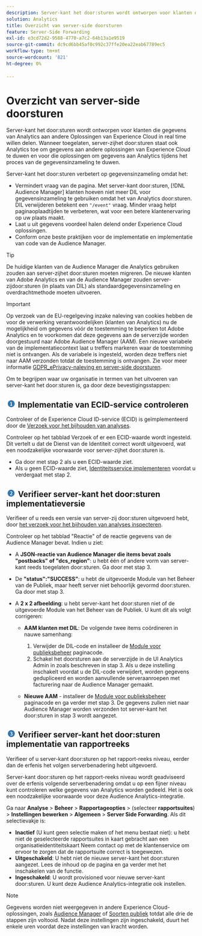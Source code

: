 ```yaml
---
description: Server-kant het door:sturen wordt ontworpen voor klanten die gegevens van Analytics aan andere Oplossingen van Experience Cloud in real time willen delen. Wanneer toegelaten, server-zijhet door:sturen staat ook Analytics toe om gegevens aan andere oplossingen van Experience Cloud te duwen en voor die oplossingen om gegevens aan Analytics tijdens het proces van de gegevensinzameling te duwen.
solution: Analytics
title: Overzicht van server-side doorsturen
feature: Server-Side Forwarding
exl-id: e3cd72d2-9588-4770-a7c2-64b13a1e9519
source-git-commit: dc9cd6bb45af0c992c37ffe20ea22eab67789ec5
workflow-type: tm+mt
source-wordcount: '821'
ht-degree: 0%

---
```


# Overzicht van server-side doorsturen

Server-kant het door:sturen wordt ontworpen voor klanten die gegevens van Analytics aan andere Oplossingen van Experience Cloud in real time willen delen. Wanneer toegelaten, server-zijhet door:sturen staat ook Analytics toe om gegevens aan andere oplossingen van Experience Cloud te duwen en voor die oplossingen om gegevens aan Analytics tijdens het proces van de gegevensinzameling te duwen.

Server-kant het door:sturen verbetert op gegevensinzameling omdat het:

* Vermindert vraag van de pagina. Met server-kant door:sturen, [!DNL Audience Manager] klanten hoeven niet meer DIL voor gegevensinzameling te gebruiken omdat het van Analytics door:sturen. DIL verwijderen betekent een `"/event"` vraag. Minder vraag helpt paginaoplaadtijden te verbeteren, wat voor een betere klantenervaring op uw plaats maakt.
* Laat u uit gegevens voordeel halen delend onder Experience Cloud oplossingen.
* Conform onze beste praktijken voor de implementatie en implementatie van code van de Audience Manager.

>[!TIP]
>
>De huidige klanten van de Audience Manager die Analytics gebruiken zouden aan server-zijhet door:sturen moeten migreren. De nieuwe klanten van Adobe Analytics en van de Audience Manager zouden server-zijdoor:sturen (in plaats van DIL) als standaardgegevensinzameling en overdrachtmethode moeten uitvoeren.

>[!IMPORTANT]
>Op verzoek van de EU-regelgeving inzake naleving van cookies hebben de voor de verwerking verantwoordelijken (klanten van Analytics) nu de mogelijkheid om gegevens vóór de toestemming te beperken tot Adobe Analytics en te voorkomen dat deze gegevens aan de serverzijde worden doorgestuurd naar Adobe Audience Manager (AAM). Een nieuwe variabele van de implementatiecontext laat u treffers markeren waar de toestemming niet is ontvangen. Als de variabele is ingesteld, worden deze treffers niet naar AAM verzonden totdat de toestemming is ontvangen. Zie voor meer informatie [GDPR_ePrivacy-naleving en server-side doorsturen](/help/admin/admin/c-manage-report-suites/c-edit-report-suites/general/c-server-side-forwarding/ssf-gdpr.md).

Om te begrijpen waar uw organisatie in termen van het uitvoeren van server-kant het door:sturen is, ga door deze bevestigingsstappen:

## ![step1_icon.png, afbeelding](/help/admin/admin/c-manage-report-suites/c-edit-report-suites/general/c-server-side-forwarding/assets/step1_icon.png) Implementatie van ECID-service controleren

Controleer of de Experience Cloud ID-service (ECID) is geïmplementeerd door de [Verzoek voor het bijhouden van analyses](https://experienceleague.adobe.com/docs/id-service/using/implementation/test-verify.html).

Controleer op het tabblad Verzoek of er een ECID-waarde wordt ingesteld. Dit vertelt u dat de Dienst van de Identiteit correct wordt uitgevoerd, wat een noodzakelijke voorwaarde voor server-zijhet door:sturen is.

* Ga door met stap 2 als u een ECID-waarde ziet.
* Als u geen ECID-waarde ziet, [Identiteitsservice implementeren](https://experienceleague.adobe.com/docs/id-service/using/implementation/implementation-guides.html) voordat u verdergaat met stap 2.

## ![step2_icon.png, afbeelding](/help/admin/admin/c-manage-report-suites/c-edit-report-suites/general/c-server-side-forwarding/assets/step2_icon.png) Verifieer server-kant het door:sturen implementatieversie

Verifieer of u reeds een versie van server-zij door:sturen uitgevoerd hebt, door [het verzoek voor het bijhouden van analyses inspecteren](/help/admin/admin/c-manage-report-suites/c-edit-report-suites/general/c-server-side-forwarding/ssf-verify.md).

Controleer op het tabblad &quot;Reactie&quot; of de reactie gegevens van de Audience Manager bevat. Indien u ziet:

* A **JSON-reactie van Audience Manager die items bevat zoals &quot;postbacks&quot; of &quot;dcs_region&quot;**: u hebt één of andere vorm van server-kant reeds toegelaten door:sturen. Ga door met stap 3.
* De **&quot;status&quot;:&quot;SUCCESS&quot;**: u hebt de uitgevoerde Module van het Beheer van de Publiek, maar heeft server niet behoorlijk gevormd door:sturen. Ga door met stap 3.
* A **2 x 2 afbeelding**: u hebt server-kant het door:sturen niet of de uitgevoerde Module van het Beheer van de Publiek. U kunt dit als volgt corrigeren:

   * **AAM klanten met DIL**: De volgende twee items coördineren in nauwe samenhang:

      1. Verwijder de DIL-code en installeer de [Module voor publieksbeheer](https://experienceleague.adobe.com/docs/audience-manager/user-guide/implementation-integration-guides/integration-other-solutions/audience-management-module.html) paginacode.
      1. Schakel het doorsturen aan de serverzijde in de UI Analytics Admin in zoals beschreven in stap 3. Als u deze instelling inschakelt voordat u de DIL-code verwijdert, worden gegevens gedupliceerd en worden aanvullende serveraanroepen met facturering naar de Audience Manager gemaakt.
   * **Nieuwe AAM** - installeer de [Module voor publieksbeheer](https://experienceleague.adobe.com/docs/audience-manager/user-guide/implementation-integration-guides/integration-other-solutions/audience-management-module.html) paginacode en ga verder met stap 3. De gegevens zullen niet naar Audience Manager worden verzonden tot server-kant het door:sturen in stap 3 wordt aangezet.


## ![step3_icon.png, afbeelding](/help/admin/admin/c-manage-report-suites/c-edit-report-suites/general/c-server-side-forwarding/assets/step3_icon.png) Verifieer server-kant het door:sturen implementatie van rapportreeks

Verifieer of u server-kant door:sturen op het rapport-reeks niveau, eerder dan de erfenis het volgen serverbenadering hebt uitgevoerd.

Server-kant door:sturen op het rapport-reeks niveau wordt geadviseerd over de erfenis volgende serverbenadering omdat u op een fijner niveau kunt controleren welke gegevens van Analytics worden gedeeld. Het is ook een noodzakelijke voorwaarde voor deze Audience Analytics-integratie.

Ga naar **Analyse** > **Beheer** > **Rapportageopties** > (selecteer **rapportsuites**) > **Instellingen bewerken** > **Algemeen** > **Server Side Forwarding**. Als dit selectievakje is:

* **Inactief** (U kunt geen selectie maken of het menu bestaat niet): u hebt niet de geselecteerde rapportsuites in kaart gebracht aan een organisatieidentiteitskaart Neem contact op met de klantenservice om ervoor te zorgen dat de rapportsuite correct is toegewezen.
* **Uitgeschakeld**: U hebt niet de nieuwe server-kant het door:sturen aangezet. Lees de inhoud op de pagina en ga verder met het inschakelen van de functie.
* **Ingeschakeld**: U wordt provisioned voor nieuwe server-kant door:sturen. U kunt deze Audience Analytics-integratie ook instellen.

>[!NOTE]
>
>Gegevens worden niet weergegeven in andere Experience Cloud-oplossingen, zoals [Audience Manager](https://experienceleague.adobe.com/docs/audience-manager/user-guide/aam-home.html) of [Soorten publiek](https://experienceleague.adobe.com/docs/core-services/interface/audiences/audience-library.html) totdat alle drie de stappen zijn voltooid. Nadat deze instellingen zijn ingeschakeld, duurt het enkele uren voordat deze instellingen van kracht worden.
